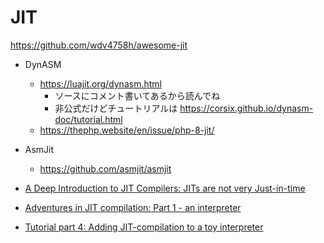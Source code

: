 # JIT

https://github.com/wdv4758h/awesome-jit

* DynASM
  * https://luajit.org/dynasm.html
    * ソースにコメント書いてあるから読んでね
    * 非公式だけどチュートリアルは https://corsix.github.io/dynasm-doc/tutorial.html
  * https://thephp.website/en/issue/php-8-jit/

* AsmJit
  * https://github.com/asmjit/asmjit



* [A Deep Introduction to JIT Compilers: JITs are not very Just-in-time](https://carolchen.me/blog/technical/jits-intro/)
* [Adventures in JIT compilation: Part 1 - an interpreter](https://eli.thegreenplace.net/2017/adventures-in-jit-compilation-part-1-an-interpreter/)
* [Tutorial part 4: Adding JIT-compilation to a toy interpreter](https://gcc.gnu.org/onlinedocs/gcc-5.1.0/jit/intro/tutorial04.html)
